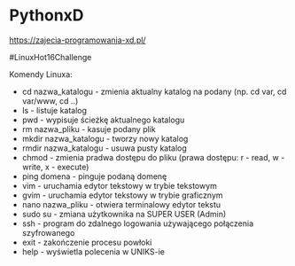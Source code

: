 # PythonxD
https://zajecia-programowania-xd.pl/

#LinuxHot16Challenge

Komendy Linuxa:
- cd nazwa_katalogu     - zmienia aktualny katalog na podany (np. cd var, cd var/www, cd ..)
- ls                    - listuje katalog
- pwd                   - wypisuje ścieżkę aktualnego katalogu
- rm nazwa_pliku        - kasuje podany plik
- mkdir nazwa_katalogu  - tworzy nowy katalog
- rmdir nazwa_katalogu  - usuwa pusty katalog
- chmod                 - zmienia pradwa dostępu do pliku (prawa dostępu: r - read, w - write, x - execute)
- ping domena           - pinguje podaną domenę
- vim                   - uruchamia edytor tekstowy w trybie tekstowym
- gvim                  - uruchamia edytor tekstowy w trybie graficznym
- nano nazwa_pliku      - otwiera terminalowy edytor tekstu
- sudo su               - zmiana użytkownika na SUPER USER (Admin)
- ssh                   - program do zdalnego logowania używającego połączenia szyfrowanego
- exit                  - zakończenie procesu powłoki
- help                  - wyświetla polecenia w UNIKS-ie
